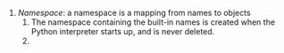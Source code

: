 1. *Namespace*: a namespace is a mapping from names to objects
	1. The namespace containing the built-in names is created when the Python interpreter starts up, and is never deleted. 
	2. 